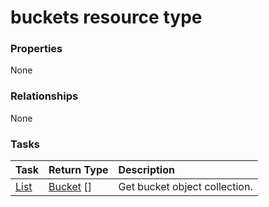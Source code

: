 # buckets resource type



### Properties
None

### Relationships
None


### Tasks

| Task		   | Return Type	|Description|
|:---------------|:--------|:----------|
|[List](../api/bucket_list.md) | [Bucket](bucket.md) [] |Get bucket object collection. |

<!-- uuid: 2fbe9e3e-0ecf-411a-b30f-6dc672f21030
2015-10-09 18:21:32 UTC -->